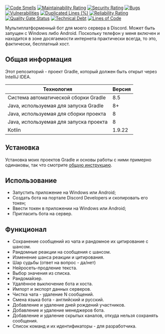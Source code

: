 [![Code Smells](https://sonarcloud.io/api/project_badges/measure?project=Hummel009_UN-ION-Discord-Bot&metric=code_smells)](https://sonarcloud.io/summary/overall?id=Hummel009_UN-ION-Discord-Bot)
[![Maintainability Rating](https://sonarcloud.io/api/project_badges/measure?project=Hummel009_UN-ION-Discord-Bot&metric=sqale_rating)](https://sonarcloud.io/summary/overall?id=Hummel009_UN-ION-Discord-Bot)
[![Security Rating](https://sonarcloud.io/api/project_badges/measure?project=Hummel009_UN-ION-Discord-Bot&metric=security_rating)](https://sonarcloud.io/summary/overall?id=Hummel009_UN-ION-Discord-Bot)
[![Bugs](https://sonarcloud.io/api/project_badges/measure?project=Hummel009_UN-ION-Discord-Bot&metric=bugs)](https://sonarcloud.io/summary/overall?id=Hummel009_UN-ION-Discord-Bot)
[![Vulnerabilities](https://sonarcloud.io/api/project_badges/measure?project=Hummel009_UN-ION-Discord-Bot&metric=vulnerabilities)](https://sonarcloud.io/summary/overall?id=Hummel009_UN-ION-Discord-Bot)
[![Duplicated Lines (%)](https://sonarcloud.io/api/project_badges/measure?project=Hummel009_UN-ION-Discord-Bot&metric=duplicated_lines_density)](https://sonarcloud.io/summary/overall?id=Hummel009_UN-ION-Discord-Bot)
[![Reliability Rating](https://sonarcloud.io/api/project_badges/measure?project=Hummel009_UN-ION-Discord-Bot&metric=reliability_rating)](https://sonarcloud.io/summary/overall?id=Hummel009_UN-ION-Discord-Bot)
[![Quality Gate Status](https://sonarcloud.io/api/project_badges/measure?project=Hummel009_UN-ION-Discord-Bot&metric=alert_status)](https://sonarcloud.io/summary/overall?id=Hummel009_UN-ION-Discord-Bot)
[![Technical Debt](https://sonarcloud.io/api/project_badges/measure?project=Hummel009_UN-ION-Discord-Bot&metric=sqale_index)](https://sonarcloud.io/summary/overall?id=Hummel009_UN-ION-Discord-Bot)
[![Lines of Code](https://sonarcloud.io/api/project_badges/measure?project=Hummel009_UN-ION-Discord-Bot&metric=ncloc)](https://sonarcloud.io/summary/overall?id=Hummel009_UN-ION-Discord-Bot)

Мультиплатформенный бот для моего сервера в Discord. Может быть запущен с Windows либо Android. Поскольку телефон у меня
включен и находится в зоне досягаемости интернета практически всегда, то это, фактически, бесплатный хост.

## Общая информация

Этот репозиторий - проект Gradle, который должен быть открыт через IntelliJ IDEA.

| Технология                             | Версия |
|----------------------------------------|--------|
| Система автоматической сборки Gradle   | 8.5    |
| Java, используемая для запуска Gradle  | 8+     |
| Java, используемая для сборки проекта  | 8      |
| Java, используемая для запуска проекта | 8      |
| Kotlin                                 | 1.9.22 |

## Установка

Установка моих проектов Gradle и основы работы с ними примерно одинаковы, так что
смотрите [общую инструкцию](https://github.com/Hummel009/The-Rings-of-Power#readme).

## Использование

* Запустить приложение на Windows или Android;
* Создать бота на портале Discord Developers и скопировать его токен;
* Ввести токен в приложении на Windows или Android;
* Пригласить бота на сервер.

## Функционал

* Сохранение сообщений из чата и рандомное их цитирование с шансом.
* Рандомные реакции на сообщения с шансом.
* Изменение шанса реакции и цитирования.
* Шар судьбы (ответ на вопрос - да/нет)
* Нейросеть-продление текста.
* Выбор значения из списка.
* Рандомайзер.
* Удалённое выключение бота и хоста.
* Импорт и экспорт данных серверов.
* Чистка чата - удаление N сообщений.
* Смена языка бота - английский и русский.
* Добавление и удаление дней рождений участников.
* Добавление и удаление менеджеров бота.
* Добавление и удаление скрытых каналов, откуда нельзя сохранять сообщения.
* Список команд и их идентификаторы - для разработчика.
